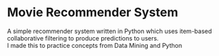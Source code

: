 # Movie Recommender System
A simple recommender system written in Python which uses item-based collaborative filtering to produce predictions to users.  
I made this to practice concepts from Data Mining and Python